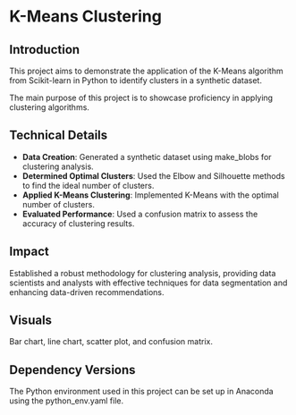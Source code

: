 # K-Means Clustering

## Introduction

This project aims to demonstrate the application of the K-Means algorithm from Scikit-learn in Python to identify clusters in a synthetic dataset.

The main purpose of this project is to showcase proficiency in applying clustering algorithms.

## Technical Details

- **Data Creation**: Generated a synthetic dataset using make_blobs for clustering analysis.
- **Determined Optimal Clusters**: Used the Elbow and Silhouette methods to find the ideal number of clusters.
- **Applied K-Means Clustering**: Implemented K-Means with the optimal number of clusters.
- **Evaluated Performance**: Used a confusion matrix to assess the accuracy of clustering results.

## Impact

Established a robust methodology for clustering analysis, providing data scientists and analysts with effective techniques for data segmentation and enhancing data-driven recommendations.

## Visuals

Bar chart, line chart, scatter plot, and confusion matrix.

## Dependency Versions

The Python environment used in this project can be set up in Anaconda using the python_env.yaml file.
